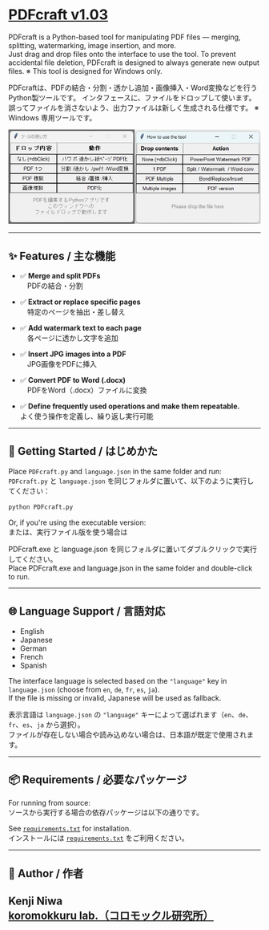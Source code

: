 # [PDFcraft v1.03](https://github.com/niwakenji/PDFcraft/releases/tag/v1.0.3)
PDFcraft is a Python-based tool for manipulating PDF files — merging, splitting, watermarking, image insertion, and more.  
Just drag and drop files onto the interface to use the tool.
To prevent accidental file deletion, PDFcraft is designed to always generate new output files.  ※ This tool is designed for Windows only.

PDFcraftは、PDFの結合・分割・透かし追加・画像挿入・Word変換などを行うPython製ツールです。
インタフェースに、ファイルをドロップして使います。
誤ってファイルを消さないよう、出力ファイルは新しく生成される仕様です。
※ Windows 専用ツールです。  


![PDFcraft GUI](overview.jpg)

---

## ✨ Features / 主な機能

- ✅ **Merge and split PDFs**  
　PDFの結合・分割

- ✅ **Extract or replace specific pages**  
　特定のページを抽出・差し替え

- ✅ **Add watermark text to each page**  
　各ページに透かし文字を追加

- ✅ **Insert JPG images into a PDF**  
　JPG画像をPDFに挿入

- ✅ **Convert PDF to Word (.docx)**  
　PDFをWord（.docx）ファイルに変換

- ✅ **Define frequently used operations and make them repeatable.**  
  よく使う操作を定義し、繰り返し実行可能

---

## 🚀 Getting Started / はじめかた

Place `PDFcraft.py` and `language.json` in the same folder and run:  
`PDFcraft.py` と `language.json` を同じフォルダに置いて、以下のように実行してください：

```bash
python PDFcraft.py
```

Or, if you're using the executable version:  
または、実行ファイル版を使う場合は

PDFcraft.exe と language.json を同じフォルダに置いてダブルクリックで実行してください。  
Place PDFcraft.exe and language.json in the same folder and double-click to run.



---

## 🌐 Language Support / 言語対応

- English
- Japanese
- German
- French
- Spanish

The interface language is selected based on the `"language"` key in `language.json` (choose from `en`, `de`, `fr`, `es`, `ja`).  
If the file is missing or invalid, Japanese will be used as fallback.

表示言語は `language.json` の `"language"` キーによって選ばれます（`en`、`de`、`fr`、`es`、`ja` から選択）。  
ファイルが存在しない場合や読み込めない場合は、日本語が既定で使用されます。

---

## 📦 Requirements / 必要なパッケージ

For running from source:  
ソースから実行する場合の依存パッケージは以下の通りです。

See [`requirements.txt`](./requirements.txt) for installation.  
インストールには [`requirements.txt`](./requirements.txt) をご利用ください。


---

## 👤 Author / 作者

**Kenji Niwa**  
[**koromokkuru lab.（コロモックル研究所）**](http://netyama.sakura.ne.jp/db/db.cgi?folder=kuruma)
---
